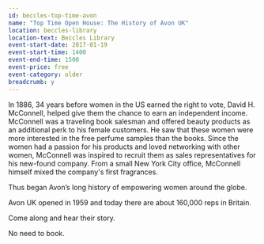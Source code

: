 ```yaml
---
id: beccles-top-time-avon
name: "Top Time Open House: The History of Avon UK"
location: beccles-library
location-text: Beccles Library
event-start-date: 2017-01-19
event-start-time: 1400
event-end-time: 1500
event-price: free
event-category: older
breadcrumb: y
---
```


In 1886, 34 years before women in the US earned the right to vote, David H. McConnell, helped give them the chance to earn an independent income. McConnell was a traveling book salesman and offered beauty products as an additional perk to his female customers. He saw that these women were more interested in the free perfume samples than the books. Since the women had a passion for his products and loved networking with other women, McConnell was inspired to recruit them as sales representatives for his new-found company. From a small New York City office, McConnell himself mixed the company's first fragrances.

Thus began Avon’s long history of empowering women around the globe.

Avon UK opened in 1959 and today there are about 160,000 reps in Britain.

Come along and hear their story.

No need to book.

